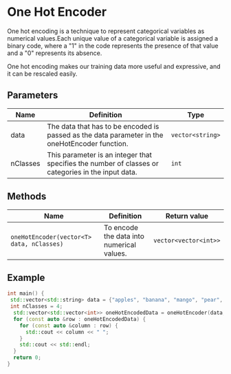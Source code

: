 # One Hot Encoder

One hot encoding is a technique to represent categorical variables as numerical values.Each unique value of a categorical variable is assigned a binary code, where a "1" in the code represents the presence of that value and a "0" represents its absence.

One hot encoding makes our training data more useful and expressive, and it can be rescaled easily.


## Parameters

| Name         | Definition                                 | Type         |
|--------------|--------------------------------------------|--------------|
|   data       | The data that has to be encoded is passed as the data parameter in the oneHotEncoder function. | `vector<string>` |
|   nClasses      | This parameter is an integer that specifies the number of classes or categories in the input data. | `int` |

## Methods

| Name                                   | Definition                                    | Return value  |
|----------------------------------------|-----------------------------------------------|---------------|
| `oneHotEncoder(vector<T> data, nClasses)` | To encode the data into numerical values. | `vector<vector<int>>` |

## Example

```cpp
int main() {
 std::vector<std::string> data = {"apples", "banana", "mango", "pear", "mango","apples","pear"};
 int nClasses = 4;
  std::vector<std::vector<int>> oneHotEncodedData = oneHotEncoder(data, nClasses);
  for (const auto &row : oneHotEncodedData) {
    for (const auto &column : row) {
      std::cout << column << " ";
    }
    std::cout << std::endl;
  }
  return 0;
}
```